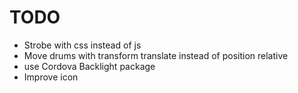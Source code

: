# TODO

- Strobe with css instead of js
- Move drums with transform translate instead of position relative
- use Cordova Backlight package
- Improve icon

